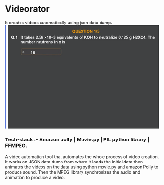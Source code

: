 # Videorator
It creates videos automatically using json data dump.
![](video.gif)
### Tech-stack :- Amazon polly | Movie.py | PIL python library | FFMPEG.
A video automation tool that automates the whole process of video creation.
It works on JSON data dump from where it loads the initial data then animates the videos on the data using python movie.py and amazon Polly to produce sound. Then the MPEG library synchronizes the audio and animation to produce a video.
